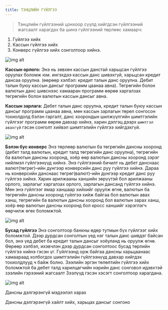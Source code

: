 ```yaml
---
title: ТЭНЦЛИЙН ГҮЙЛГЭЭ
---
```



> Тэнцлийн гүйлгээний цонхоор сүүлд хийгдсэн гүйлгээний жагсаалт харагдах ба шинэ гүйлгээний төрлөөс хамаарч: 
1. Гүйлгээ хийх
2. Кассын гүйлгээ хийх
3. Конверс гүйлгээ хийх сонголтоор хийнэ. 
>
![img alt](/img/img12.png)

**Кассын орлого:** Энэ нь зөвхөн кассын данстай харьцсан гүйлгээ оруулах боломж юм. ингэхдээ кассын данс шивэхгүй, харьцсан кредит дансаа оруулна. (өөрөөр хэлбэл: кредит талын данс оруулна. Дебит талын буюу кассын дансыг программ цаанаа авна). Төгрөгийн болон валютын данс шивснээс хамааран программ өөрөө харгалзах төгрөгийн болон валютын кассын дансыг авна.

**Кассын зарлага:** Дебет талын данс оруулна, кредит талын буюу кассын дансыг программ цаанаа авна, мөн кассын зарлагын төрөл сонгосон тохиолдолд бэлэн гаргалт, данс хоорондын шилжүүлгийн шимтгэлийн гүйлгээг программ өөрөө давхар хийнэ, харин дэлгэц дээрх `шимтгэл авахгүй` гэсэн сонголт хийвэл шимтгэлийн гүйлгээ хийгдэхгүй. 

![img alt](/img/img13.png)

**Бэлэн бус конверс** Энэ төрлөөр валютын ба төгрөгийн дансны хооронд (дебет талд валютын, кредит талд төгрөгийн данс оруулна), төгрөгийн ба валютын дансны хооронд, хоёр өөр валютын дансны хооронд зэрэг нийлмэл гүйлгээнүүд хийнэ. Энэ гүйлгээний бичилт нь дебет данснаас валют(төгрөг)–ийн дүнгээр конверсийн данс руу гүйлгээ хийнэ. Дараа нь конверсийн данснаас төгрөг(валют)–ийн дүнгээр кредит данс руу гүйлгээ хийнэ. Харин арилжааны ханшийн зөрүүтэй бол арилжааны орлого, зарлагыг харгалзах орлого, зарлагын дансанд гүйлгээ хийнэ. Мөн энэ гүйлгээг ямар ханшаар хийхийг оруулж өгнө, валютын ба төгрөгийн дансны хооронд гүйлгээ хийж байгаа бол валютын авах ханш, төгрөгийн ба валютын дансны хооронд бол валютын зарах ханш, хоёр өөр валютын дансны хооронд бол кросс ханшийг хэрэглэгч өөрчилж өгөх боломжтой.

![img alt](/img/img14.png)

**Бусад гүйлгээ** Энэ сонголтоор банкны өдөр тутмын бүх гүйлгээг хийх боломжтой. Дээр дурдсан сонголтын үед нэг талын данс шивдэг байсан бол, энэ үед дебет ба кредит талын дансыг хоёуланд нь оруулж өгнө. Өөрөөр хэлбэл, ихэвчлэн дээр дурдсан сонголтоос бусад төрлийн гүйлгээ хийнэ гэсэн үг. Гүйлгээнд орж байгаа дансны харьцаанаас хамаараад холбогдох шимтгэлийн гүйлгээнүүд давхар хийгдэх тохиолдлууд ч байж болно. Зээлийн эргэн төлөлтийн гүйлгээ хийх боломжтой ба дебет талд харилцагчийн нэрийн данс сонговол идэвхтэй зээлийн гэрээний жагсаалт Зээлүүд гэсэн хэсэгт сонголтоор харагдана. 

![img alt](/img/imgb.png)

Дансны дэлгэрэнгүй мэдээлэл харах 

Дансны дэлгэрэнгүй хайлт хийх, харьцах дансыг сонгоно
